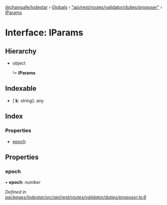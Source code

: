 [@chainsafe/lodestar](../README.md) › [Globals](../globals.md) › ["api/rest/routes/validator/duties/proposer"](../modules/_api_rest_routes_validator_duties_proposer_.md) › [IParams](_api_rest_routes_validator_duties_proposer_.iparams.md)

# Interface: IParams

## Hierarchy

* object

  ↳ **IParams**

## Indexable

* \[ **k**: *string*\]: any

## Index

### Properties

* [epoch](_api_rest_routes_validator_duties_proposer_.iparams.md#epoch)

## Properties

###  epoch

• **epoch**: *number*

*Defined in [packages/lodestar/src/api/rest/routes/validator/duties/proposer.ts:6](https://github.com/ChainSafe/lodestar/blob/14ce11e45/packages/lodestar/src/api/rest/routes/validator/duties/proposer.ts#L6)*
